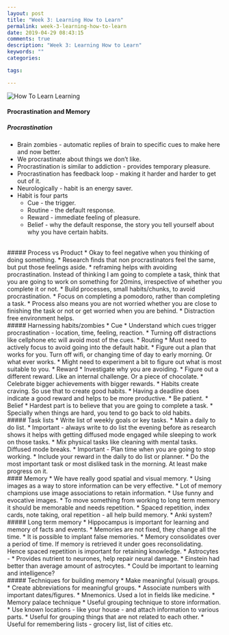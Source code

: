 ```yaml
---
layout: post
title: "Week 3: Learning How to Learn"
permalink: week-3-learning-how-to-learn
date: 2019-04-29 08:43:15
comments: true
description: "Week 3: Learning How to Learn"
keywords: ""
categories:

tags:

---
```


![How To Learn Learning](/images/how-to-learn-learning.png)


#### Procrastination and Memory

##### Procrastination
* Brain zombies - automatic replies of brain to specific cues to make here and now better.
* We procrastinate about things we don’t like.
* Procrastination is similar to addiction - provides temporary pleasure.
* Procrastination has feedback loop - making it harder and harder to get out of it.
* Neurologically - habit is an energy saver.
* Habit is four parts
  * Cue - the trigger.
  * Routine - the default response.
  * Reward - immediate feeling of pleasure.
  * Belief - why the default response, the story you tell yourself about why you have certain habits.

<br/>
##### Process vs Product
* Okay to feel negative when you thinking of doing something.
* Research finds that non procrastinators feel the same, but put those feelings aside.
* reframing helps with avoiding procrastination. Instead of thinking I am going to complete a task, think that you are going to work on something for 20mins, irrespective of whether you complete it or not.
* Build processes, small habits/chunks, to avoid procrastination.
* Focus on completing a pomodoro, rather than completing a task.
* Process also means you are not worried whether you are close to finishing the task or not or get worried when you are behind.
* Distraction free environment helps.

<br/>
##### Harnessing habits/zombies
* Cue
  * Understand which cues trigger procrastination - location, time, feeling, reaction.
  * Turning off distractions like cellphone etc will avoid most of the cues.
* Routing
  * Must need to actively focus to avoid going into the default habit.
  * Figure out a plan that works for you. Turn off wifi, or changing time of day to early morning. Or what ever works.
  * Might need to experiment a bit to figure out what is most suitable to you.
* Reward
  * Investigate why you are avoiding.
  * Figure out a different reward. Like an internal challenge. Or a piece of chocolate.
  * Celebrate bigger achievements with bigger rewards.
  * Habits create craving. So use that to create good habits.
  * Having a deadline does indicate a good reward and helps to be more productive.
  * Be patient.
* Belief
  * Hardest part is to believe that you are going to complete a task.
  * Specially when things are hard, you tend to go back to old habits.

<br/>
##### Task lists
* Write list of weekly goals or key tasks.
* Main a daily to do list.
* Important - always write to do list the evening before as research shows it helps with getting diffused mode engaged while sleeping to work on those tasks.
* Mix physical tasks like cleaning with mental tasks. Diffused mode breaks.
* Important - Plan time when you are going to stop working.
* Include your reward in the daily to do list or planner.
* Do the most important task or most disliked task in the morning. At least make progress on it.

<br/>
#### Memory
* We have really good spatial and visual memory.
* Using images as a way to store information can be very effective.
  * Lot of memory champions use image associations to retain information.
  * Use funny and evocative images.
* To move something from working to long term memory it should be memorable and needs repetition.
* Spaced repetition, index cards, note taking, oral repetition - all help build memory.
  * Anki system?

<br/>
##### Long term memory
* Hippocampus is important for learning and memory of facts and events.
* Memories are not fixed, they change all the time.
* It is possible to implant false memories.
* Memory consolidates over a period of time. If memory is retrieved it under goes reconsolidating. Hence spaced repetition is important for retaining knowledge.
* Astrocytes -
  * Provides nutrient to neurones, help repair neural damage.
  * Einstein had better than average amount of astrocytes.
  * Could be important to learning and intelligence?

<br/>
##### Techniques for building memory
* Make meaningful (visual) groups.
* Create abbreviations for meaningful groups.
* Associate numbers with important dates/figures.
* Mnemonics. Used a lot in fields like medicine.
* Memory palace technique
  * Useful grouping technique to store information.
  * Use known locations - like your house - and attach information to various parts.
  * Useful for grouping things that are not related to each other.
  * Useful for remembering lists - grocery list, list of cities etc.
